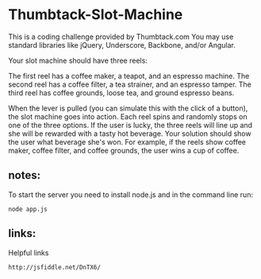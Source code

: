 # Thumbtack-Slot-Machine
This is a coding challenge provided by Thumbtack.com 
You may use standard libraries like jQuery, Underscore, Backbone, and/or Angular.

Your slot machine should have three reels:

  The first reel has a coffee maker, a teapot, and an espresso machine.
  The second reel has a coffee filter, a tea strainer, and an espresso tamper.
  The third reel has coffee grounds, loose tea, and ground espresso beans.

When the lever is pulled (you can simulate this with the click of a button), the slot machine goes into action. Each reel spins and randomly stops on one of the three options. If the user is lucky, the three reels will line up and she will be rewarded with a tasty hot beverage. Your solution should show the user what beverage she's won. For example, if the reels show coffee maker, coffee filter, and coffee grounds, the user wins a cup of coffee.


notes:
--------
To start the server you need to install node.js and in the command line run:

	node app.js

links:
------
Helpful links

	http://jsfiddle.net/DnTX6/
